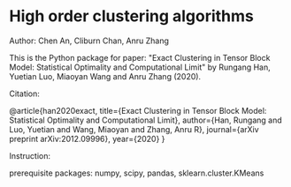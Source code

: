 High order clustering algorithms
========

Author: Chen An, Cliburn Chan, Anru Zhang

This is the Python package for paper: "Exact Clustering in Tensor Block Model: Statistical Optimality and Computational Limit" by Rungang Han, Yuetian Luo, Miaoyan Wang and Anru Zhang (2020).


Citation:

@article{han2020exact, title={Exact Clustering in Tensor Block Model: Statistical Optimality and Computational Limit}, author={Han, Rungang and Luo, Yuetian and Wang, Miaoyan and Zhang, Anru R}, journal={arXiv preprint arXiv:2012.09996}, year={2020} }


Instruction:

prerequisite packages: numpy, scipy, pandas, sklearn.cluster.KMeans